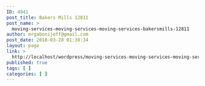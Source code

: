 ```yaml
---
ID: 4941
post_title: Bakers Mills 12811
post_name: >
  moving-services-moving-services-moving-services-bakersmills-12811
author: mrgabonijeff@gmail.com
post_date: 2018-03-28 01:38:34
layout: page
link: >
  http://localhost/wordpress/moving-services-moving-services-moving-services-bakersmills-12811/
published: true
tags: [ ]
categories: [ ]
---
```

